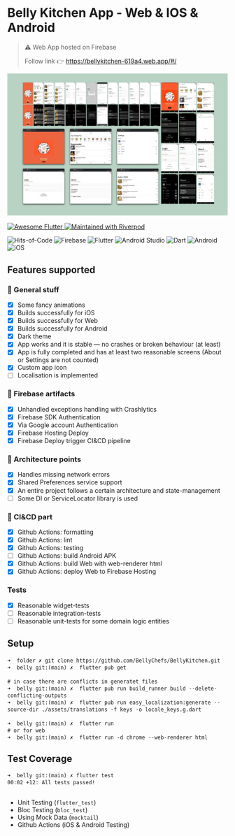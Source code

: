 # Belly Kitchen App - Web & IOS & Android

> ⚠ Web App hosted on Firebase 
>
>  Follow link 👉 https://bellykitchen-619a4.web.app/#/

<p align="center"><img src="https://github.com/BellyChefs/BellyKitchen/blob/main/shots.jpeg" alt="General image"></p>


   <a href="https://twitter.com/flutterfiredev">
    <img src="https://img.shields.io/badge/awesome-Flutter-1da1f2.svg?style=plastic" alt="Awesome Flutter" />
  </a>
  <a href="https://github.com/felangel/bloc">
    <img src="https://img.shields.io/badge/maintained%20with-Riverpod-f700ff.svg?style=plastic" alt="Maintained with Riverpod" />
  </a>
  
![Hits-of-Code](https://hitsofcode.com/github/BellyChefs/BellyKitchen?branch=main)
![Firebase](https://img.shields.io/badge/Firebase-039BE5?style=for-the-badge&logo=Firebase&logoColor=white)
![Flutter](https://img.shields.io/badge/Flutter-%2302569B.svg?style=for-the-badge&logo=Flutter&logoColor=white)
![Android Studio](https://img.shields.io/badge/Android%20Studio-3DDC84.svg?style=for-the-badge&logo=android-studio&logoColor=white)
![Dart](https://img.shields.io/badge/dart-%230175C2.svg?style=for-the-badge&logo=dart&logoColor=white)
![Android](https://img.shields.io/badge/Android-3DDC84?style=for-the-badge&logo=android&logoColor=white)
![iOS](https://img.shields.io/badge/iOS-000000?style=for-the-badge&logo=ios&logoColor=white)

## Features supported
### :compass: General stuff

* [x] Some fancy animations
* [x] Builds successfully for iOS
* [x] Builds successfully for Web
* [x] Builds successfully for Android
* [x] Dark theme
* [x] App works and it is stable — no crashes or broken behaviour (at least)
* [x] App is fully completed and has at least two reasonable screens (About or Settings are not counted)
* [x] Custom app icon
* [ ] Localisation is implemented

### :compass: Firebase artifacts

* [x] Unhandled exceptions handling with Crashlytics
* [x] Firebase SDK Authentication
* [x] Via Google account Authentication
* [x] Firebase Hosting Deploy
* [x] Firebase Deploy trigger CI&CD pipeline

### :compass: Architecture points

* [x] Handles missing network errors
* [x] Shared Preferences service support
* [x] An entire project follows a certain architecture and state-management
* [ ] Some DI or ServiceLocator library is used

### :compass: CI&CD part

* [x] Github Actions: formatting
* [x] Github Actions: lint
* [x] Github Actions: testing
* [ ] Github Actions: build Android APK
* [x] Github Actions: build Web with web-renderer html
* [x] Github Actions: deploy Web to Firebase Hosting

### Tests 
* [x] Reasonable widget-tests
* [ ] Reasonable integration-tests
* [ ] Reasonable unit-tests for some domain logic entities

## Setup 
```@bash
➜  folder ✗ git clone https://github.com/BellyChefs/BellyKitchen.git
➜  belly git:(main) ✗  flutter pub get

# in case there are conflicts in generatet files
➜  belly git:(main) ✗  flutter pub run build_runner build --delete-conflicting-outputs
➜  belly git:(main) ✗  flutter pub run easy_localization:generate --source-dir ./assets/translations -f keys -o locale_keys.g.dart

➜  belly git:(main) ✗  flutter run
# or for web
➜  belly git:(main) ✗  flutter run -d chrome --web-renderer html  
```
## Test Coverage
```
➜  belly git:(main) ✗ flutter test                   
00:02 +12: All tests passed! 
       
```
- Unit Testing (`flutter_test`)
- Bloc Testing (`bloc_test`)
- Using Mock Data (`mocktail`)
- Github Actions (iOS & Android Testing)


